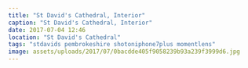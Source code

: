 ```yaml
---
title: "St David's Cathedral, Interior"
caption: "St David's Cathedral, Interior"
date: 2017-07-04 12:46
location: "St David's Cathedral"
tags: "stdavids pembrokeshire shotoniphone7plus momentlens"
image: assets/uploads/2017/07/0bacdde405f9058239b93a239f3999d6.jpg
---
```

